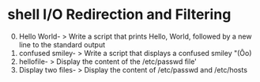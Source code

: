 # shell I/O Redirection and Filtering 
0. Hello World- > Write a script that prints Hello, World, followed by a new line to the standard output
1. confused smiley- > Write a script that displays a confused smiley "(Ôo)
2. hellofile- > Display the content of the /etc/passwd file'
3. Display two files- > Display the content of /etc/passwd and /etc/hosts
